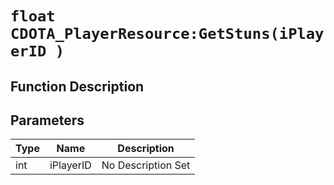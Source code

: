 # `float CDOTA_PlayerResource:GetStuns(iPlayerID )`
## Function Description

## Parameters
Type|Name|Description
--|--|--
int|iPlayerID|No Description Set
